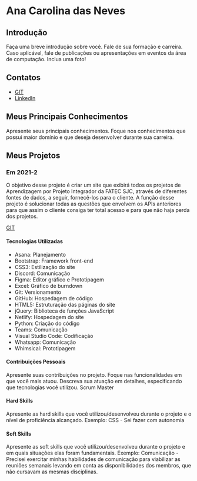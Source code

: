 # Ana Carolina das Neves

## Introdução

Faça uma breve introdução sobre você. Fale de sua formação e carreira. Caso aplicável, fale de publicações ou apresentações em eventos da área de computação. Inclua uma foto!

## Contatos
* [GIT](https://github.com/AnaCarolinaNeves)
* [LinkedIn](https://www.linkedin.com/in/ana-carolina-neves-36aa68207/)

## Meus Principais Conhecimentos
Apresente seus principais conhecimentos. Foque nos conhecimentos que possui maior domínio e que deseja desenvolver durante sua carreira.


## Meus Projetos

### Em 2021-2
O objetivo desse projeto é criar um site que exibirá todos os projetos de Aprendizagem por Projeto Integrador da FATEC SJC, através de diferentes fontes de dados, a seguir, fornecê-los para o cliente. A função desse projeto é solucionar todas as questões que envolvem os APIs anteriores para que assim o cliente consiga ter total acesso e para que não haja perda dos projetos.

[GIT](https://github.com/api-equipe-5/Projeto_Integrador)

#### Tecnologias Utilizadas
* Asana: Planejamento
* Bootstrap: Framework front-end
* CSS3: Estilização do site
* Discord: Comunicação
* Figma: Editor gráfico e Prototipagem
* Excel: Gráfico de burndown
* Git: Versionamento
* GitHub: Hospedagem de código
* HTML5: Estruturação das páginas do site
* jQuery: Biblioteca de funções JavaScript
* Netlify: Hospedagem do site
* Python: Criação do código
* Teams: Comunicação
* Visual Studio Code: Codificação
* Whatsapp: Comunicação
* Whimsical: Prototipagem

#### Contribuições Pessoais
Apresente suas contribuições no projeto. Foque nas funcionalidades em que você mais atuou. Descreva sua atuação em detalhes, especificando que tecnologias você utilizou.
Scrum Master

#### Hard Skills
Apresente as hard skills que você utilizou/desenvolveu durante o projeto e o nível de proficiência alcançado. Exemplo: CSS - Sei fazer com autonomia

#### Soft Skills
Apresente as soft skills que você utilizou/desenvolveu durante o projeto e em quais situações elas foram fundamentais. Exemplo: Comunicação - Precisei exercitar minhas habilidades de comunicação para viabilizar as reuniões semanais levando em conta as disponibilidades dos membros, que não cursavam as mesmas disciplinas.
